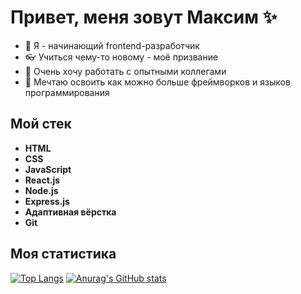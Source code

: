 # Привет, меня зовут Максим ✨
- 👀 Я - начинающий frontend-разработчик
- 👓 Учиться чему-то новому - моё призвание
- 🌱 Очень хочу работать с опытными коллегами
- 💞️ Мечтаю освоить как можно больше фреймворков и языков программирования

## Мой стек 

- **HTML**  
- **CSS**  
- **JavaScript** 
- **React.js**  
- **Node.js**  
- **Express.js** 
- **Адаптивная вёрстка**  
- **Git** 

## Моя статистика
[![Top Langs](https://github-readme-stats.vercel.app/api/top-langs/?username=MaximTomchin)](https://github.com/anuraghazra/github-readme-stats)
[![Anurag's GitHub stats](https://github-readme-stats.vercel.app/api?username=MaximTomchin)](https://github.com/anuraghazra/github-readme-stats)

<!---
MaximTomchin/MaximTomchin is a ✨ special ✨ repository because its `README.md` (this file) appears on your GitHub profile.
You can click the Preview link to take a look at your changes.
--->
